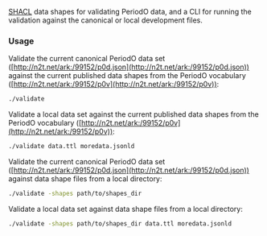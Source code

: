[SHACL](https://www.w3.org/TR/shacl/) data shapes for validating PeriodO data, and a CLI for running the validation against the canonical or local development files.

### Usage

Validate the current canonical PeriodO data set ([http://n2t.net/ark:/99152/p0d.json](http://n2t.net/ark:/99152/p0d.json)) against the current published data shapes from the PeriodO vocabulary ([http://n2t.net/ark:/99152/p0v](http://n2t.net/ark:/99152/p0v)):
```sh
./validate
```

Validate a local data set against the current published data shapes from the PeriodO vocabulary ([http://n2t.net/ark:/99152/p0v](http://n2t.net/ark:/99152/p0v)):
```sh
./validate data.ttl moredata.jsonld
```

Validate the current canonical PeriodO data set ([http://n2t.net/ark:/99152/p0d.json](http://n2t.net/ark:/99152/p0d.json)) against data shape files from a local directory:
```sh
./validate -shapes path/to/shapes_dir
```

Validate a local data set against data shape files from a local directory:
```sh
./validate -shapes path/to/shapes_dir data.ttl moredata.jsonld
```
